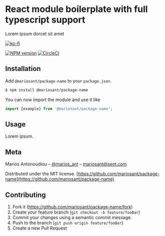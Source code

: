 # React module boilerplate with full typescript support

Lorem ipsum dorcet sit amet

[![ko-fi](https://www.ko-fi.com/img/githubbutton_sm.svg)](https://ko-fi.com/M4M7W45W)

[![NPM version](https://img.shields.io/npm/v/@mariosant/package-name.svg)](https://www.npmjs.com/package/@mariosant/package-name)
[![CircleCI](https://circleci.com/gh/mariosant/package-name/tree/master.svg?style=svg)](https://circleci.com/gh/mariosant/package-name/tree/master)

## Installation

Add `@mariosant/package-name` to your `package.json`.

```bash
$ npm install @mariosant/package-name
```

You can now import the module and use it like

```javascript
import {example} from '@mariosant/package-name';
```

## Usage

Lorem ipsum.

## Meta

Marios Antonoudiou – [@marios_ant](https://twitter.com/marios_ant) – mariosant@sent.com

Distributed under the MIT license. [https://github.com/mariosant/package-name](https://github.com/mariosant/package-name)

## Contributing

1. Fork it (<https://github.com/mariosant/package-name/fork>)
2. Create your feature branch (`git checkout -b feature/fooBar`)
3. Commit your changes using a semantic commit message.
4. Push to the branch (`git push origin feature/fooBar`)
5. Create a new Pull Request
